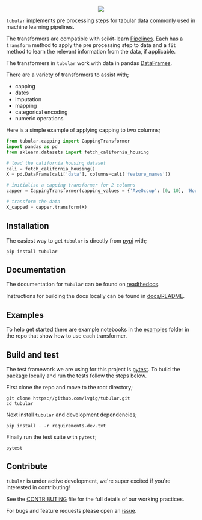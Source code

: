 <p align="center">
  <img src="https://github.com/lvgig/tubular/raw/main/logo.png">
</p>

`tubular` implements pre processing steps for tabular data commonly used in machine learning pipelines.

The transformers are compatible with scikit-learn [Pipelines](https://scikit-learn.org/stable/modules/generated/sklearn.pipeline.Pipeline.html). Each has a `transform` method to apply the pre processing step to data and a `fit` method to learn the relevant information from the data, if applicable.

The transformers in `tubular` work with data in pandas [DataFrames](https://pandas.pydata.org/pandas-docs/stable/reference/api/pandas.DataFrame.html).

There are a variety of transformers to assist with;

- capping
- dates
- imputation
- mapping
- categorical encoding
- numeric operations

Here is a simple example of applying capping to two columns;

```python
from tubular.capping import CappingTransformer
import pandas as pd
from sklearn.datasets import fetch_california_housing

# load the california housing dataset
cali = fetch_california_housing()
X = pd.DataFrame(cali['data'], columns=cali['feature_names'])

# initialise a capping transformer for 2 columns
capper = CappingTransformer(capping_values = {'AveOccup': [0, 10], 'HouseAge': [0, 50]})

# transform the data
X_capped = capper.transform(X)
```

## Installation

The easiest way to get `tubular` is directly from [pypi](https://pypi.org/project/tubular/) with;

 `pip install tubular`

## Documentation

The documentation for `tubular` can be found on [readthedocs](https://tubular.readthedocs.io/en/latest/).

Instructions for building the docs locally can be found in [docs/README](https://github.com/lvgig/tubular/blob/master/docs/README.md).

## Examples

To help get started there are example notebooks in the [examples](https://github.com/lvgig/tubular/tree/master/examples) folder in the repo that show how to use each transformer.

## Build and test

The test framework we are using for this project is [pytest](https://docs.pytest.org/en/stable/). To build the package locally and run the tests follow the steps below.

First clone the repo and move to the root directory;

```shell
git clone https://github.com/lvgig/tubular.git
cd tubular
```

Next install `tubular` and development dependencies;

```shell
pip install . -r requirements-dev.txt
```

Finally run the test suite with `pytest`;

```shell
pytest
```

## Contribute

`tubular` is under active development, we're super excited if you're interested in contributing! 

See the [CONTRIBUTING](https://github.com/lvgig/tubular/blob/master/CONTRIBUTING.md) file for the full details of our working practices.

For bugs and feature requests please open an [issue](https://github.com/lvgig/tubular/issues).

